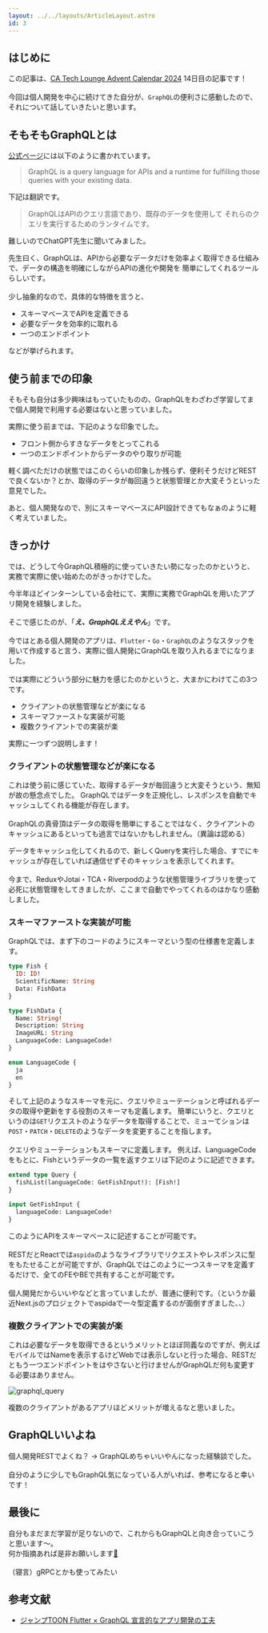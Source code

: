 ```yaml
---
layout: ../../layouts/ArticleLayout.astro
id: 3
---
```


## はじめに

この記事は、[CA Tech Lounge Advent Calendar 2024](https://qiita.com/advent-calendar/2024/catechlounge) 14日目の記事です！
<br />
<br />
今回は個人開発を中心に続けてきた自分が、`GraphQL`の便利さに感動したので、それについて話していきたいと思います。

## そもそもGraphQLとは

[公式ページ](https://graphql.org/)には以下のように書かれています。

> GraphQL is a query language for APIs and a runtime
> for fulfilling those queries with your existing data.

下記は翻訳です。

> GraphQLはAPIのクエリ言語であり、既存のデータを使用して
> それらのクエリを実行するためのランタイムです。

難しいのでChatGPT先生に聞いてみました。

先生曰く、GraphQLは、APIから必要なデータだけを効率よく取得できる仕組みで、データの構造を明確にしながらAPIの進化や開発を
簡単にしてくれるツールらしいです。
<br />
<br />
少し抽象的なので、具体的な特徴を言うと、

- スキーマベースでAPIを定義できる
- 必要なデータを効率的に取れる
- 一つのエンドポイント

などが挙げられます。

## 使う前までの印象

そもそも自分は多少興味はもっていたものの、GraphQLをわざわざ学習してまで個人開発で利用する必要はないと思っていました。

実際に使う前までは、下記のような印象でした。

- フロント側からすきなデータをとってこれる
- 一つのエンドポイントからデータのやり取りが可能

軽く調べただけの状態ではこのくらいの印象しか残らず、便利そうだけどRESTで良くないか？とか、取得のデータが毎回違うと状態管理とか大変そうといった意見でした。

あと、個人開発なので、別にスキーマベースにAPI設計できてもなぁのように軽く考えていました。

## きっかけ

では、どうして今GraphQL積極的に使っていきたい勢になったのかというと、実務で実際に使い始めたのがきっかけでした。

今半年ほどインターンしている会社にて、実際に実務でGraphQLを用いたアプリ開発を経験しました。
<br />
<br />
そこで感じたのが、「**_え、GraphQLええやん_**」です。
<br />
<br />
今ではとある個人開発のアプリは、`Flutter`・`Go`・`GraphQL`のようなスタックを用いて作成すると言う、実際に個人開発にGraphQLを取り入れるまでになりました。
<br />
<br />
では実際にどういう部分に魅力を感じたのかというと、大まかにわけてこの3つです。

- クライアントの状態管理などが楽になる
- スキーマファーストな実装が可能
- 複数クライアントでの実装が楽

実際に一つずつ説明します！

### クライアントの状態管理などが楽になる

これは使う前に感じていた、取得するデータが毎回違うと大変そうという、無知が故の懸念点でした。
GraphQLではデータを正規化し、レスポンスを自動でキャッシュしてくれる機能が存在します。
<br />
<br />
GraphQLの真骨頂はデータの取得を簡単にすることではなく、クライアントのキャッシュにあるといっても過言ではないかもしれません。（異論は認める）

データをキャッシュ化してくれるので、新しくQueryを実行した場合、すでにキャッシュが存在していれば通信せずそのキャッシュを表示してくれます。
<br />
<br />
今まで、ReduxやJotai・TCA・Riverpodのような状態管理ライブラリを使って必死に状態管理をしてきましたが、ここまで自動でやってくれるのはかなり感動しました。

### スキーマファーストな実装が可能

GraphQLでは、まず下のコードのようにスキーマという型の仕様書を定義します。

```graphql
type Fish {
  ID: ID!
  ScientificName: String
  Data: FishData
}

type FishData {
  Name: String!
  Description: String
  ImageURL: String
  LanguageCode: LanguageCode!
}

enum LanguageCode {
  ja
  en
}
```

そして上記のようなスキーマを元に、クエリやミューテーションと呼ばれるデータの取得や更新をする役割のスキーマも定義します。
簡単にいうと、クエリというのは`GET`リクエストのようなデータを取得することで、ミューてションは`POST`・`PATCH`・`DELETE`のようなデータを変更することを指します。
<br />
<br />
クエリやミューテーションもスキーマに定義します。
例えば、LanguageCodeをもとに、Fishというデータの一覧を返すクエリは下記のように記述できます。

```graphql
extend type Query {
  fishList(languageCode: GetFishInput!): [Fish!]
}

input GetFishInput {
  languageCode: LanguageCode!
}
```

このようにAPIをスキーマベースに記述することが可能です。
<br />
<br />
RESTだとReactでは`aspida`のようなライブラリでリクエストやレスポンスに型をもたせることが可能ですが、GraphQLではこのように一つスキーマを定義するだけで、全てのFEやBEで共有することが可能です。
<br />
<br />
個人開発だからいいやなどと言っていましたが、普通に便利です。（というか最近Next.jsのプロジェクトでaspidaで一々型定義するのが面倒すぎました、、）

### 複数クライアントでの実装が楽

これは必要なデータを取得できるというメリットとほぼ同義なのですが、例えばモバイルではNameを表示するけどWebでは表示しないと行った場合、RESTだともう一つエンドポイントをはやさないと行けませんがGraphQLだ何も変更する必要はありません。

![graphql_query](/images/graphql_query.png)

複数のクライアントがあるアプリほどメリットが増えるなと思いました。

## GraphQLいいよね

個人開発RESTでよくね？ → GraphQLめちゃいいやんになった経験談でした。
<br />
<br />
自分のように少しでもGraphQL気になっている人がいれば、参考になると幸いです！

## 最後に

自分もまだまだ学習が足りないので、これからもGraphQLと向き合っていこうと思います〜。
<br />
何か指摘あれば是非お願いします[🙏](https://hasuro.com)
<br />
<br />
（寝言）gRPCとかも使ってみたい

## 参考文献

- [ジャンプTOON Flutter × GraphQL 宣言的なアプリ開発の工夫](https://developers.cyberagent.co.jp/blog/archives/48956/)
